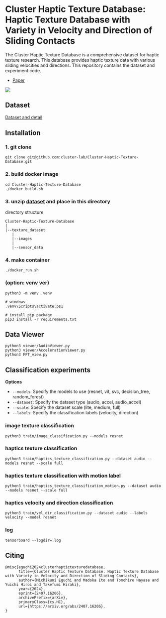 # Cluster Haptic Texture Database: Haptic Texture Database with Variety in Velocity and Direction of Sliding Contacts

The Cluster Haptic Texture Database is a comprehensive dataset for haptic texture research. This database provides haptic texture data with various sliding velocities and directions.
This repository contains the dataset and experiment code.

- [Paper](https://arxiv.org/abs/2407.16206)

![](documents/reprensentative.jpg)


## Dataset

[Dataset and detail](documents/dataset_details.md)

## Installation
### 1. git clone
```
git clone git@github.com:cluster-lab/Cluster-Haptic-Texture-Database.git
```
### 2. build docker image
```
cd Cluster-Haptic-Texture-Database
./docker_build.sh
```
### 3. unzip [dataset](https://doi.org/10.6084/m9.figshare.29438288) and place in this directory
directory structure
```
Cluster-Haptic-Texture-Database
|
|--texture_dataset
   |
   |--images
   |
   |--sensor_data
```

### 4. make container
```
./docker_run.sh
```
### (option: venv ver)
```
python3 -m venv .venv

# windows
.venv\Scripts\activate.ps1

# install pip package
pip3 install -r requirements.txt
```

## Data Viewer
```
python3 viewer/AudioViewer.py
python3 viewer/AccelerationViewer.py
python3 FFT_view.py
```

## Classification experiments
**Options**
- `--models`: Specify the models to use (resnet, vit, svc, decision_tree, random_forest)
- `--dataset`: Specify the dataset type (audio, accel, audio_accel)
- `--scale`: Specify the dataset scale (lite, medium, full)
- `--labels`: Specify the classification labels (velocity, direction)
### image texture classification
```
python3 train/image_classification.py --models resnet
```
### haptics texture classification
```
python3 train/haptics_texture_classification.py --dataset audio --models resnet --scale full
```
### haptics texture classification with motion label
```
python3 train/haptics_texture_classification_motion.py --dataset audio --models resnet --scale full
```
### haptics velocity and direction classification
```
python3 train/vel_dir_classification.py --dataset audio --labels velocity --model resnet
```

### log
```
tensorboard --logdir=.log
```

## Citing
```
@misc{eguchi2024clusterhaptictexturedatabase,
      title={Cluster Haptic Texture Database: Haptic Texture Database with Variety in Velocity and Direction of Sliding Contacts}, 
      author={Michikuni Eguchi and Madoka Ito and Tomohiro Hayase and Yuichi Hiroi and Takefumi Hiraki},
      year={2024},
      eprint={2407.16206},
      archivePrefix={arXiv},
      primaryClass={cs.HC},
      url={https://arxiv.org/abs/2407.16206}, 
}
```